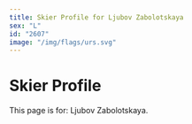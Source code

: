 ```yaml
---
title: Skier Profile for Ljubov Zabolotskaya
sex: "L"
id: "2607"
image: "/img/flags/urs.svg" 
---
```


# Skier Profile

This page is for: Ljubov Zabolotskaya.
    